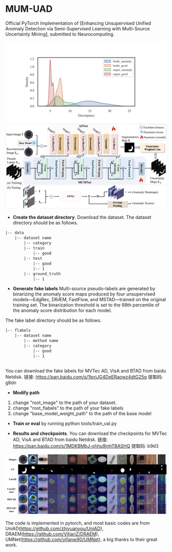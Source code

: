 # MUM-UAD
Official PyTorch Implementation of [Enhancing Unsupervised Unified Anomaly Detection via Semi-Supervised Learning with Multi-Source Uncertainty Mining], submitted to Neurocomputing.

![Image text](images/1.png)
![Image text](images/framework.png)

- **Create the dataset directory**. Download the dataset. The dataset directory should be as follows. 

```
|-- data
    |-- dataset name
        |-- category
		|-- train
			|-- good
		|-- test
			|-- good
			|-- 1
		|-- ground_truth
			|-- 1
```
- **Generate fake labels**
Multi-source pseudo-labels are generated by binarizing the anomaly score maps produced by four unsupervised models—EdgRec, DRÆM, FastFlow, and MSTAD—trained on the original training set. The binarization threshold is set to the 98th percentile of the anomaly score distribution for each model.

The fake label directory should be as follows. 
```
|-- flabels
    |-- dataset name
    	|-- method name
		|-- category
			|-- good
			|-- 1
			
```
You can download the fake labels for MVTec AD, VisA and BTAD from baidu Netdisk.
链接: https://pan.baidu.com/s/1lprjJG4DeERaowz4dtG25g 提取码: g8dn

- **Modify path**
1. change "root_image" to the path of your dataset.
2. change "root_flabels" to the path of your fake labels
3. change "base_model_weight_path" to the path of the base model

- **Train or eval** by running python tools/train_val.py

- **Results and checkpoints**. 
You can download the checkpoints for MVTec AD, VisA and BTAD from baidu Netdisk.
链接: https://pan.baidu.com/s/1MDKBMbJ-ohhu9jnhTBASHQ 提取码: b9d3

![Image text](images/result.png)

The code is implemented in pytorch, and most basic codes are from UniAD(https://github.com/zhiyuanyou/UniAD), DRAEM(https://github.com/VitjanZ/DRAEM), UMNet(https://github.com/yifanw90/UMNet), a big thanks to their great work.



